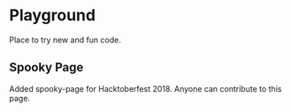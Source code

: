 # Playground
Place to try new and fun code.

## Spooky Page
Added spooky-page for Hacktoberfest 2018. Anyone can contribute to this page.
